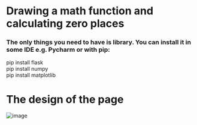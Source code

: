 # Drawing a math function and calculating zero places
### The only things you need to have is library. You can install it in some IDE e.g. Pycharm or with pip:
pip install flask <br>
pip install numpy <br>
pip install matplotlib

# The design of the page
![image](https://github.com/user-attachments/assets/31fa43c2-a530-494f-b72c-b1a0570b0ec8)
